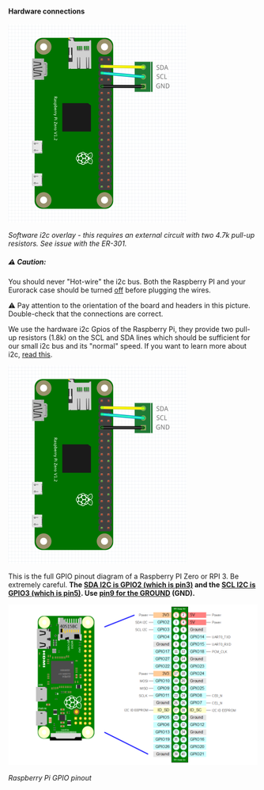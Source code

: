 #### Hardware connections

<img src="/doc/images/i2c_gpio.png" alt="i2c_GPIO" style="zoom:50%;" />

*Software i2c overlay - this requires an external circuit with two 4.7k pull-up resistors. See issue with the ER-301.*

##### ⚠️ Caution: 
You should never "Hot-wire" the i2c bus. Both the Raspberry PI and your Eurorack case should be turned <u>off</u> before plugging the wires.  

⚠️ Pay attention to the orientation of the board and headers in this picture. Double-check that the connections are correct. 

We use the hardware i2c Gpios of the Raspberry Pi, they provide two pull-up resistors (1.8k) on the SCL and SDA lines which should be sufficient for our small i2c bus and its "normal" speed. If you want to learn more about i2c, [read this](https://llllllll.co/t/a-users-guide-to-i2c/19219). 

<img src="/doc/images/i2c_gpio.png" alt="i2c_GPIO" style="zoom:50%;" />

This is the full GPIO pinout diagram of a Raspberry PI Zero or RPI 3. Be extremely careful. **The <u>SDA I2C is GPIO2 (which is pin3)</u> and the <u>SCL I2C is GPIO3 (which is pin5)</u>. Use <u>pin9 for the GROUND</u> (GND).** 


<img src="/doc/images/rpi_gpio_pinout.png" alt="rpiZ-08" style="zoom: 50%;" />

*Raspberry Pi GPIO pinout*

